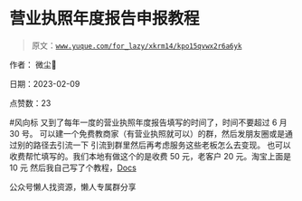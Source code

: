 # 营业执照年度报告申报教程

> 原文：[`www.yuque.com/for_lazy/xkrm14/kpo15qvwx2r6a6yk`](https://www.yuque.com/for_lazy/xkrm14/kpo15qvwx2r6a6yk)



作者： 微尘🐳



日期：2023-02-09



点赞数：23

<ne-hole id="uf9edf38a" data-lake-id="uf9edf38a">

#风向标 又到了每年一度的营业执照年度报告填写的时间了，时间不要超过 6 月 30 号。 可以建一个免费教商家（有营业执照就可以）的群，然后发朋友圈或是通过别的路径去引流一下 引流到群里然后再考虑服务这些老板怎么去变现。 也可以收费帮忙填写的。我们本地有做这个的是收费 50 元，老客户 20 元。淘宝上面是 10 元 然后我自己写了个教程，[Docs](https://cj9rppnbla.feishu.cn/docx/RbiYdkW0joJkiDxMFtwc3v0vnug)

<ne-hole id="ud9891b7b" data-lake-id="ud9891b7b">

公众号懒人找资源，懒人专属群分享

</ne-hole></ne-hole>